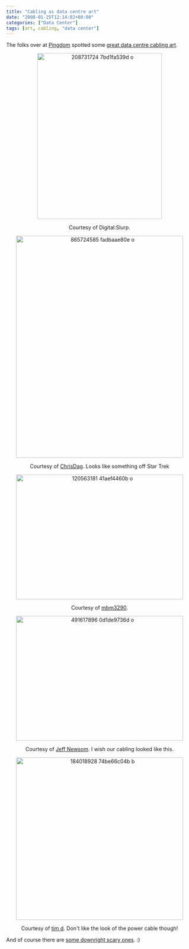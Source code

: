 ```yaml
---
title: "Cabling as data centre art"
date: "2008-01-25T12:14:02+00:00"
categories: ["Data Center"]
tags: [art, cabling, "data center"]
---
```


The folks over at <a href="http://royal.pingdom.com/">Pingdom</a> spotted some <a href="http://royal.pingdom.com/?p=240">great data centre cabling art</a>.
<p align="center"><img src="/images/uploads/2008/01/208731724-7bd1fa539d-o.jpg" alt="208731724 7bd1fa539d o" width="336" height="448" /></p>
<p align="center">Courtesy of Digital:Slurp.</p>
<p align="center"><img src="/images/uploads/2008/01/865724585-fadbaae80e-o.jpg" alt="865724585 fadbaae80e o" width="450" height="600" /></p>
<p align="center">Courtesy of <a href="http://flickr.com/photos/chrisdag/865724585/">ChrisDag</a>. Looks like something off Star Trek</p>
<p align="center"><img src="/images/uploads/2008/01/120563181-41aef4460b-o.jpg" alt="120563181 41aef4460b o" width="450" height="337" /></p>
<p align="center">Courtesy of <a href="http://www.flickr.com/photos/mbm3290/120563181/">mbm3290</a>.</p>
<p align="center"><img src="/images/uploads/2008/01/491617896-0d1de9736d-o.jpg" alt="491617896 0d1de9736d o" width="450" height="337" /></p>
<p align="center">Courtesy of <a href="http://www.flickr.com/photos/42629356@N00/491617896/">Jeff Newsom</a>. I wish our cabling looked like this.</p>
<p align="center"><img src="/images/uploads/2008/01/184018928-74be66c04b-b.jpg" alt="184018928 74be66c04b b" width="450" height="439" /></p>
<p align="center">Courtesy of <a href="http://flickr.com/photos/tim_d/184018928/">tim d</a>. Don't like the look of the power cable though!</p>
And of course there are <a href="http://www.vibrant.com/cable-messes.php">some downright scary ones</a>. :)
